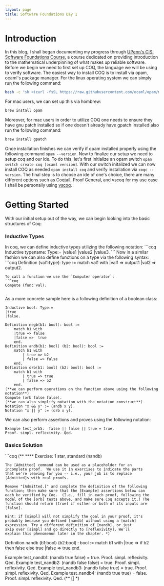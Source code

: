 ```yaml
---
layout: page
title: Software Foundations Day 1
---
```


<h1>  Introduction</h1>
In this blog, I shall began documenting my progress through <a href = "https://www.seas.upenn.edu/~cis5000/current/index.html">UPenn's CIS: Software Foundations Course</a>, a course dedicated on providing introduction to the mathematical underpinning of what makes up reliable software. Before we begin we need to first set up COQ, the language we will be using to verify software. The easiest way to install COQ is to install via opam, ocaml's package manager. For the linux operating system we can simply run the following command: 

```bash
bash -c "sh <(curl -fsSL https://raw.githubusercontent.com/ocaml/opam/master/shell/install.sh)
```
For mac users, we can set up this via hombrew:
```bash
brew install opam
```
Moreover, for mac users in order to utilize COQ one needs to ensure they have gnu patch installed so if one doesn't already have gpatch installed also run the following command:
```bash
brew install gpatch
```
Once installation finishes we can verify if opam installed properly using the following command `opam --version`.
Now to finalize our setup we need to setup coq and our ide. To do this, let's first initialize an opam switch `opam switch create coq [ocaml version]`. 
With our switch initalized we can now install COQ as needed `opam install coq` and verify installation via `coqc --version`. 
The final step is to choose an ide of one's choice, there are many different options such as Coqtail, Proof General, and vscoq for my use case I shall be personally using <a  href = "https://github.com/coq-community/vscoq">vscoq</a>.
<h1> Getting Started </h1>
With our initial setup out of the way, we can begin looking into the basic structures of Coq:
<h3>Inductive Types</h3> 
In coq, we can define inductive types utilizing the following notation: 
```coq
Inductive typename: Type:=
|value1
|value2
|value3.
```
Now in a similar fashion we can also define functions on a type via the following syntax:
```coq
Definition (val1:type): type :=
    match val1 with
    |val1 => output1
    |val2 => output2.

```
To call a function we use the `Computer operator`:
```coq
Compute (func val).
    
```
As a more concrete sample here is a following definition of a boolean class:
```coq
Inductive bool: Type:=
|true
|false.

Definition negb(b1: bool): bool :=
	match b1 with 
	|true => false
	|false =>  true
	end.
Definition andb(b1: bool) (b2: bool): bool := 
	match b1 with
		| true => b2
		| false => false
	end.
Definition orb(b1: bool) (b2: bool): bool := 
	match b1 with
		| true => true
		| false => b2
	end.
(**we can perform operations on the function above using the following notation**)
Compute (orb false false).
(**we can also simplify notation with the notation construct**)
Notation "x && y" := (andb x y).
Notation "x || y" := (orb x y).
```
We can also perform assertions and proves using the following notation:
```coq
Example test_orb5:  false || false || true = true.
Proof. simpl. reflexivity. Qed.
```
<h3>Basics Solution</h3>
```coq
(** **** Exercise: 1 star, standard (nandb)

    The [Admitted] command can be used as a placeholder for an
    incomplete proof.  We use it in exercises to indicate the parts
    that we're leaving for you -- i.e., your job is to replace
    [Admitted]s with real proofs.

    Remove "[Admitted.]" and complete the definition of the following
    function; then make sure that the [Example] assertions below can
    each be verified by Coq.  (I.e., fill in each proof, following the
    model of the [orb] tests above, and make sure Coq accepts it.) The
    function should return [true] if either or both of its inputs are
    [false].

    Hint: if [simpl] will not simplify the goal in your proof, it's
    probably because you defined [nandb] without using a [match]
    expression. Try a different definition of [nandb], or just
    skip over [simpl] and go directly to [reflexivity]. We'll
    explain this phenomenon later in the chapter. *)

Definition nandb (b1:bool) (b2:bool) : bool :=
  match b1 with
  |true => if b2 then false else true
  |false => true 
  end.

Example test_nandb1:               (nandb true false) = true.
Proof. simpl. reflexivity. Qed.
Example test_nandb2:               (nandb false false) = true.
Proof. simpl. reflexivity. Qed.
Example test_nandb3:               (nandb false true) = true.
Proof. simpl. reflexivity. Qed.
Example test_nandb4:               (nandb true true) = false.
Proof. simpl. reflexivity. Qed.
(** [] *)
```

